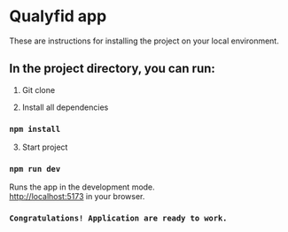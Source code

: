 # Qualyfid app

These are instructions for installing the project on your local environment.

## In the project directory, you can run:

1. Git clone

2. Install all dependencies

### `npm install`

3. Start project

### `npm run dev`

Runs the app in the development mode.\
[http://localhost:5173](http://localhost:5173) in your browser.

### `Congratulations! Application are ready to work.`
